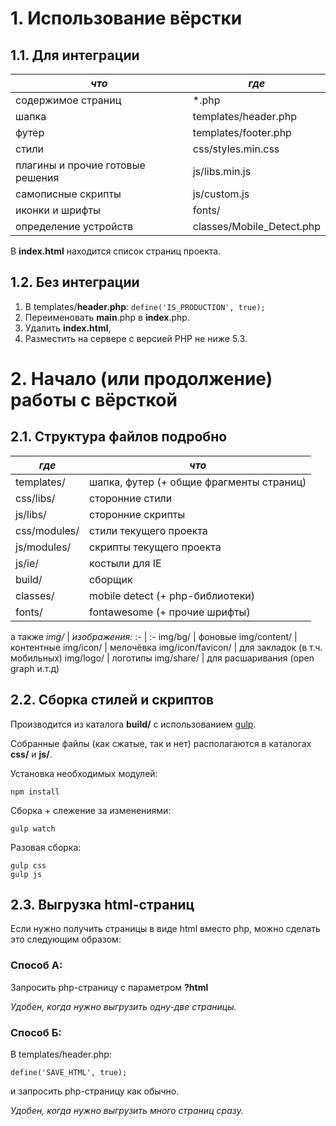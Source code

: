 # 1. Использование вёрстки




## 1.1. Для интеграции


*что* | *где*
--- | ---
содержимое страниц | *.php
шапка | templates/header.php
футер | templates/footer.php
стили | css/styles.min.css 
плагины и прочие готовые решения | js/libs.min.js 
самописные скрипты | js/custom.js
иконки и шрифты | fonts/
определение устройств | classes/Mobile_Detect.php

В **index.html** находится список страниц проекта.




## 1.2. Без интеграции

1. В templates/**header.php**: `define('IS_PRODUCTION', true);`
2. Переименовать **main**.php в **index**.php.
3. Удалить **index.html**, 
4. Разместить на сервере с версией PHP не ниже 5.3.




# 2. Начало (или продолжение) работы с вёрсткой




## 2.1. Структура файлов подробно


*где* | *что*
--- | ---
templates/         | шапка, футер (+ общие фрагменты страниц)
css/libs/          | сторонние стили 
js/libs/           | сторонние скрипты
css/modules/       | стили текущего проекта
js/modules/        | скрипты текущего проекта
js/ie/             | костыли для IE
build/             | сборщик
classes/           | mobile detect (+ php-библиотеки)
fonts/             | fontawesome (+ прочие шрифты)
а также
*img/* | *изображения:*
:- | :-
img/bg/            | фоновые
img/content/       | контентные
img/icon/          | мелочёвка
img/icon/favicon/  | для закладок (в т.ч. мобильных)
img/logo/          | логотипы
img/share/         | для расшаривания (open graph и.т.д)




## 2.2. Сборка стилей и скриптов

Производится из каталога **build/** c использованием [gulp](http://gulpjs.com/).

Собранные файлы (как сжатые, так и нет) располагаются в каталогах **css/** и **js/**.


Установка необходимых модулей:

```
npm install
```

Сборка + слежение за изменениями:

```
gulp watch
```

Разовая сборка:

```
gulp css
gulp js
```




## 2.3. Выгрузка html-страниц

Если нужно получить страницы в виде html вместо php, можно сделать это следующим образом:

### Способ А:
Запросить php-страницу с параметром **?html**

*Удобен, когда нужно выгрузить одну-две страницы.*

### Способ Б:
В templates/header.php:
```
define('SAVE_HTML', true);
```
и запросить php-страницу как обычно.

*Удобен, когда нужно выгрузить много страниц сразу.*


